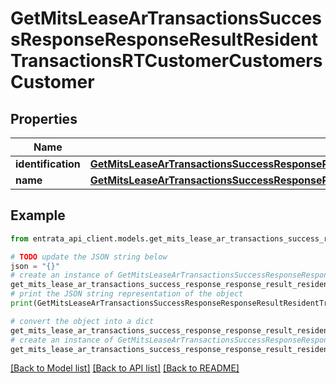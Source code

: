 # GetMitsLeaseArTransactionsSuccessResponseResponseResultResidentTransactionsRTCustomerCustomersCustomer


## Properties

Name | Type | Description | Notes
------------ | ------------- | ------------- | -------------
**identification** | [**GetMitsLeaseArTransactionsSuccessResponseResponseResultResidentTransactionsRTCustomerCustomersCustomerIdentification**](GetMitsLeaseArTransactionsSuccessResponseResponseResultResidentTransactionsRTCustomerCustomersCustomerIdentification.md) |  | 
**name** | [**GetMitsLeaseArTransactionsSuccessResponseResponseResultResidentTransactionsRTCustomerCustomersCustomerName**](GetMitsLeaseArTransactionsSuccessResponseResponseResultResidentTransactionsRTCustomerCustomersCustomerName.md) |  | 

## Example

```python
from entrata_api_client.models.get_mits_lease_ar_transactions_success_response_response_result_resident_transactions_rt_customer_customers_customer import GetMitsLeaseArTransactionsSuccessResponseResponseResultResidentTransactionsRTCustomerCustomersCustomer

# TODO update the JSON string below
json = "{}"
# create an instance of GetMitsLeaseArTransactionsSuccessResponseResponseResultResidentTransactionsRTCustomerCustomersCustomer from a JSON string
get_mits_lease_ar_transactions_success_response_response_result_resident_transactions_rt_customer_customers_customer_instance = GetMitsLeaseArTransactionsSuccessResponseResponseResultResidentTransactionsRTCustomerCustomersCustomer.from_json(json)
# print the JSON string representation of the object
print(GetMitsLeaseArTransactionsSuccessResponseResponseResultResidentTransactionsRTCustomerCustomersCustomer.to_json())

# convert the object into a dict
get_mits_lease_ar_transactions_success_response_response_result_resident_transactions_rt_customer_customers_customer_dict = get_mits_lease_ar_transactions_success_response_response_result_resident_transactions_rt_customer_customers_customer_instance.to_dict()
# create an instance of GetMitsLeaseArTransactionsSuccessResponseResponseResultResidentTransactionsRTCustomerCustomersCustomer from a dict
get_mits_lease_ar_transactions_success_response_response_result_resident_transactions_rt_customer_customers_customer_from_dict = GetMitsLeaseArTransactionsSuccessResponseResponseResultResidentTransactionsRTCustomerCustomersCustomer.from_dict(get_mits_lease_ar_transactions_success_response_response_result_resident_transactions_rt_customer_customers_customer_dict)
```
[[Back to Model list]](../README.md#documentation-for-models) [[Back to API list]](../README.md#documentation-for-api-endpoints) [[Back to README]](../README.md)


